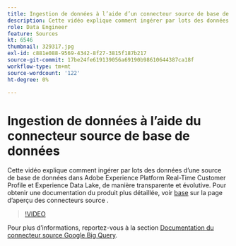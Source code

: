 ```yaml
---
title: Ingestion de données à l’aide d’un connecteur source de base de données
description: Cette vidéo explique comment ingérer par lots des données d’une source de base de données dans Adobe Experience Platform Real-Time Customer Profile et Experience Data Lake, de manière transparente et évolutive.
role: Data Engineer
feature: Sources
kt: 6546
thumbnail: 329317.jpg
exl-id: c881e088-9569-4342-8f27-3815f187b217
source-git-commit: 17be24fe619139056a69190b98610644387ca18f
workflow-type: tm+mt
source-wordcount: '122'
ht-degree: 0%

---
```


# Ingestion de données à l’aide du connecteur source de base de données

Cette vidéo explique comment ingérer par lots des données d’une source de base de données dans Adobe Experience Platform Real-Time Customer Profile et Experience Data Lake, de manière transparente et évolutive. Pour obtenir une documentation du produit plus détaillée, voir [base](https://experienceleague.adobe.com/docs/experience-platform/sources/home.html?lang=en#database) sur la page d’aperçu des connecteurs source .

>[!VIDEO](https://video.tv.adobe.com/v/329317?quality=12&learn=on)

Pour plus d’informations, reportez-vous à la section [Documentation du connecteur source Google Big Query](https://experienceleague.adobe.com/docs/experience-platform/sources/ui-tutorials/create/databases/bigquery.html).
